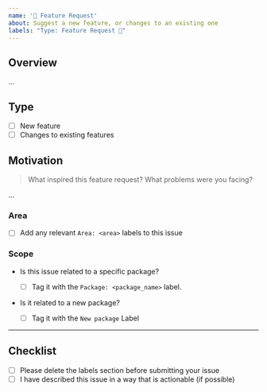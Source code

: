 ```yaml
---
name: '🙌 Feature Request'
about: Suggest a new feature, or changes to an existing one
labels: "Type: Feature Request 🙌"
---
```


## Overview

...

## Type

- [ ] New feature
- [ ] Changes to existing features

## Motivation

> What inspired this feature request? What problems were you facing?

...

### Area

- [ ] Add any relevant `Area: <area>` labels to this issue

### Scope

- Is this issue related to a specific package?

  - [ ] Tag it with the `Package: <package_name>` label.

- Is it related to a new package?
  - [ ] Tag it with the `New package` Label

---

## Checklist

- [ ] Please delete the labels section before submitting your issue
- [ ] I have described this issue in a way that is actionable (if possible)
